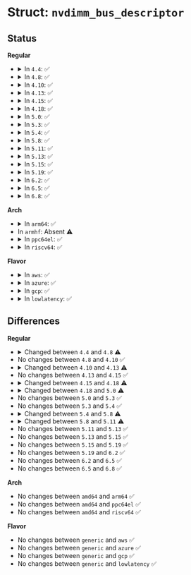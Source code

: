 # Struct: <code>nvdimm_bus_descriptor</code>

## Status
<b>Regular</b>
<ul>
<li>
<details>
<summary>In <code>4.4</code>: ✅</summary>

```c
struct nvdimm_bus_descriptor {
    const struct attribute_group **attr_groups;
    long unsigned int dsm_mask;
    char *provider_name;
    ndctl_fn ndctl;
};
```
</details>
</li>
<li>
<details>
<summary>In <code>4.8</code>: ✅</summary>

```c
struct nvdimm_bus_descriptor {
    const struct attribute_group **attr_groups;
    long unsigned int cmd_mask;
    struct module *module;
    char *provider_name;
    ndctl_fn ndctl;
    int (*flush_probe)(struct nvdimm_bus_descriptor *);
    int (*clear_to_send)(struct nvdimm_bus_descriptor *, struct nvdimm *, unsigned int);
};
```
</details>
</li>
<li>
<details>
<summary>In <code>4.10</code>: ✅</summary>

```c
struct nvdimm_bus_descriptor {
    const struct attribute_group **attr_groups;
    long unsigned int cmd_mask;
    struct module *module;
    char *provider_name;
    ndctl_fn ndctl;
    int (*flush_probe)(struct nvdimm_bus_descriptor *);
    int (*clear_to_send)(struct nvdimm_bus_descriptor *, struct nvdimm *, unsigned int);
};
```
</details>
</li>
<li>
<details>
<summary>In <code>4.13</code>: ✅</summary>

```c
struct nvdimm_bus_descriptor {
    const struct attribute_group **attr_groups;
    long unsigned int bus_dsm_mask;
    long unsigned int cmd_mask;
    struct module *module;
    char *provider_name;
    ndctl_fn ndctl;
    int (*flush_probe)(struct nvdimm_bus_descriptor *);
    int (*clear_to_send)(struct nvdimm_bus_descriptor *, struct nvdimm *, unsigned int);
};
```
</details>
</li>
<li>
<details>
<summary>In <code>4.15</code>: ✅</summary>

```c
struct nvdimm_bus_descriptor {
    const struct attribute_group **attr_groups;
    long unsigned int bus_dsm_mask;
    long unsigned int cmd_mask;
    struct module *module;
    char *provider_name;
    ndctl_fn ndctl;
    int (*flush_probe)(struct nvdimm_bus_descriptor *);
    int (*clear_to_send)(struct nvdimm_bus_descriptor *, struct nvdimm *, unsigned int);
};
```
</details>
</li>
<li>
<details>
<summary>In <code>4.18</code>: ✅</summary>

```c
struct nvdimm_bus_descriptor {
    const struct attribute_group **attr_groups;
    long unsigned int bus_dsm_mask;
    long unsigned int cmd_mask;
    struct module *module;
    char *provider_name;
    struct device_node *of_node;
    ndctl_fn ndctl;
    int (*flush_probe)(struct nvdimm_bus_descriptor *);
    int (*clear_to_send)(struct nvdimm_bus_descriptor *, struct nvdimm *, unsigned int);
};
```
</details>
</li>
<li>
<details>
<summary>In <code>5.0</code>: ✅</summary>

```c
struct nvdimm_bus_descriptor {
    const struct attribute_group **attr_groups;
    long unsigned int bus_dsm_mask;
    long unsigned int cmd_mask;
    struct module *module;
    char *provider_name;
    struct device_node *of_node;
    ndctl_fn ndctl;
    int (*flush_probe)(struct nvdimm_bus_descriptor *);
    int (*clear_to_send)(struct nvdimm_bus_descriptor *, struct nvdimm *, unsigned int, void *);
};
```
</details>
</li>
<li>
<details>
<summary>In <code>5.3</code>: ✅</summary>

```c
struct nvdimm_bus_descriptor {
    const struct attribute_group **attr_groups;
    long unsigned int bus_dsm_mask;
    long unsigned int cmd_mask;
    struct module *module;
    char *provider_name;
    struct device_node *of_node;
    ndctl_fn ndctl;
    int (*flush_probe)(struct nvdimm_bus_descriptor *);
    int (*clear_to_send)(struct nvdimm_bus_descriptor *, struct nvdimm *, unsigned int, void *);
};
```
</details>
</li>
<li>
<details>
<summary>In <code>5.4</code>: ✅</summary>

```c
struct nvdimm_bus_descriptor {
    const struct attribute_group **attr_groups;
    long unsigned int bus_dsm_mask;
    long unsigned int cmd_mask;
    struct module *module;
    char *provider_name;
    struct device_node *of_node;
    ndctl_fn ndctl;
    int (*flush_probe)(struct nvdimm_bus_descriptor *);
    int (*clear_to_send)(struct nvdimm_bus_descriptor *, struct nvdimm *, unsigned int, void *);
};
```
</details>
</li>
<li>
<details>
<summary>In <code>5.8</code>: ✅</summary>

```c
struct nvdimm_bus_descriptor {
    const struct attribute_group **attr_groups;
    long unsigned int bus_dsm_mask;
    long unsigned int cmd_mask;
    long unsigned int dimm_family_mask;
    long unsigned int bus_family_mask;
    struct module *module;
    char *provider_name;
    struct device_node *of_node;
    ndctl_fn ndctl;
    int (*flush_probe)(struct nvdimm_bus_descriptor *);
    int (*clear_to_send)(struct nvdimm_bus_descriptor *, struct nvdimm *, unsigned int, void *);
};
```
</details>
</li>
<li>
<details>
<summary>In <code>5.11</code>: ✅</summary>

```c
struct nvdimm_bus_descriptor {
    const struct attribute_group **attr_groups;
    long unsigned int cmd_mask;
    long unsigned int dimm_family_mask;
    long unsigned int bus_family_mask;
    struct module *module;
    char *provider_name;
    struct device_node *of_node;
    ndctl_fn ndctl;
    int (*flush_probe)(struct nvdimm_bus_descriptor *);
    int (*clear_to_send)(struct nvdimm_bus_descriptor *, struct nvdimm *, unsigned int, void *);
    const struct nvdimm_bus_fw_ops *fw_ops;
};
```
</details>
</li>
<li>
<details>
<summary>In <code>5.13</code>: ✅</summary>

```c
struct nvdimm_bus_descriptor {
    const struct attribute_group **attr_groups;
    long unsigned int cmd_mask;
    long unsigned int dimm_family_mask;
    long unsigned int bus_family_mask;
    struct module *module;
    char *provider_name;
    struct device_node *of_node;
    ndctl_fn ndctl;
    int (*flush_probe)(struct nvdimm_bus_descriptor *);
    int (*clear_to_send)(struct nvdimm_bus_descriptor *, struct nvdimm *, unsigned int, void *);
    const struct nvdimm_bus_fw_ops *fw_ops;
};
```
</details>
</li>
<li>
<details>
<summary>In <code>5.15</code>: ✅</summary>

```c
struct nvdimm_bus_descriptor {
    const struct attribute_group **attr_groups;
    long unsigned int cmd_mask;
    long unsigned int dimm_family_mask;
    long unsigned int bus_family_mask;
    struct module *module;
    char *provider_name;
    struct device_node *of_node;
    ndctl_fn ndctl;
    int (*flush_probe)(struct nvdimm_bus_descriptor *);
    int (*clear_to_send)(struct nvdimm_bus_descriptor *, struct nvdimm *, unsigned int, void *);
    const struct nvdimm_bus_fw_ops *fw_ops;
};
```
</details>
</li>
<li>
<details>
<summary>In <code>5.19</code>: ✅</summary>

```c
struct nvdimm_bus_descriptor {
    const struct attribute_group **attr_groups;
    long unsigned int cmd_mask;
    long unsigned int dimm_family_mask;
    long unsigned int bus_family_mask;
    struct module *module;
    char *provider_name;
    struct device_node *of_node;
    ndctl_fn ndctl;
    int (*flush_probe)(struct nvdimm_bus_descriptor *);
    int (*clear_to_send)(struct nvdimm_bus_descriptor *, struct nvdimm *, unsigned int, void *);
    const struct nvdimm_bus_fw_ops *fw_ops;
};
```
</details>
</li>
<li>
<details>
<summary>In <code>6.2</code>: ✅</summary>

```c
struct nvdimm_bus_descriptor {
    const struct attribute_group **attr_groups;
    long unsigned int cmd_mask;
    long unsigned int dimm_family_mask;
    long unsigned int bus_family_mask;
    struct module *module;
    char *provider_name;
    struct device_node *of_node;
    ndctl_fn ndctl;
    int (*flush_probe)(struct nvdimm_bus_descriptor *);
    int (*clear_to_send)(struct nvdimm_bus_descriptor *, struct nvdimm *, unsigned int, void *);
    const struct nvdimm_bus_fw_ops *fw_ops;
};
```
</details>
</li>
<li>
<details>
<summary>In <code>6.5</code>: ✅</summary>

```c
struct nvdimm_bus_descriptor {
    const struct attribute_group **attr_groups;
    long unsigned int cmd_mask;
    long unsigned int dimm_family_mask;
    long unsigned int bus_family_mask;
    struct module *module;
    char *provider_name;
    struct device_node *of_node;
    ndctl_fn ndctl;
    int (*flush_probe)(struct nvdimm_bus_descriptor *);
    int (*clear_to_send)(struct nvdimm_bus_descriptor *, struct nvdimm *, unsigned int, void *);
    const struct nvdimm_bus_fw_ops *fw_ops;
};
```
</details>
</li>
<li>
<details>
<summary>In <code>6.8</code>: ✅</summary>

```c
struct nvdimm_bus_descriptor {
    const struct attribute_group **attr_groups;
    long unsigned int cmd_mask;
    long unsigned int dimm_family_mask;
    long unsigned int bus_family_mask;
    struct module *module;
    char *provider_name;
    struct device_node *of_node;
    ndctl_fn ndctl;
    int (*flush_probe)(struct nvdimm_bus_descriptor *);
    int (*clear_to_send)(struct nvdimm_bus_descriptor *, struct nvdimm *, unsigned int, void *);
    const struct nvdimm_bus_fw_ops *fw_ops;
};
```
</details>
</li>
</ul>
<b>Arch</b>
<ul>
<li>
<details>
<summary>In <code>arm64</code>: ✅</summary>

```c
struct nvdimm_bus_descriptor {
    const struct attribute_group **attr_groups;
    long unsigned int bus_dsm_mask;
    long unsigned int cmd_mask;
    struct module *module;
    char *provider_name;
    struct device_node *of_node;
    ndctl_fn ndctl;
    int (*flush_probe)(struct nvdimm_bus_descriptor *);
    int (*clear_to_send)(struct nvdimm_bus_descriptor *, struct nvdimm *, unsigned int, void *);
};
```
</details>
</li>
<li>
In <code>armhf</code>: Absent ⚠️
</li>
<li>
<details>
<summary>In <code>ppc64el</code>: ✅</summary>

```c
struct nvdimm_bus_descriptor {
    const struct attribute_group **attr_groups;
    long unsigned int bus_dsm_mask;
    long unsigned int cmd_mask;
    struct module *module;
    char *provider_name;
    struct device_node *of_node;
    ndctl_fn ndctl;
    int (*flush_probe)(struct nvdimm_bus_descriptor *);
    int (*clear_to_send)(struct nvdimm_bus_descriptor *, struct nvdimm *, unsigned int, void *);
};
```
</details>
</li>
<li>
<details>
<summary>In <code>riscv64</code>: ✅</summary>

```c
struct nvdimm_bus_descriptor {
    const struct attribute_group **attr_groups;
    long unsigned int bus_dsm_mask;
    long unsigned int cmd_mask;
    struct module *module;
    char *provider_name;
    struct device_node *of_node;
    ndctl_fn ndctl;
    int (*flush_probe)(struct nvdimm_bus_descriptor *);
    int (*clear_to_send)(struct nvdimm_bus_descriptor *, struct nvdimm *, unsigned int, void *);
};
```
</details>
</li>
</ul>
<b>Flavor</b>
<ul>
<li>
<details>
<summary>In <code>aws</code>: ✅</summary>

```c
struct nvdimm_bus_descriptor {
    const struct attribute_group **attr_groups;
    long unsigned int bus_dsm_mask;
    long unsigned int cmd_mask;
    struct module *module;
    char *provider_name;
    struct device_node *of_node;
    ndctl_fn ndctl;
    int (*flush_probe)(struct nvdimm_bus_descriptor *);
    int (*clear_to_send)(struct nvdimm_bus_descriptor *, struct nvdimm *, unsigned int, void *);
};
```
</details>
</li>
<li>
<details>
<summary>In <code>azure</code>: ✅</summary>

```c
struct nvdimm_bus_descriptor {
    const struct attribute_group **attr_groups;
    long unsigned int bus_dsm_mask;
    long unsigned int cmd_mask;
    struct module *module;
    char *provider_name;
    struct device_node *of_node;
    ndctl_fn ndctl;
    int (*flush_probe)(struct nvdimm_bus_descriptor *);
    int (*clear_to_send)(struct nvdimm_bus_descriptor *, struct nvdimm *, unsigned int, void *);
};
```
</details>
</li>
<li>
<details>
<summary>In <code>gcp</code>: ✅</summary>

```c
struct nvdimm_bus_descriptor {
    const struct attribute_group **attr_groups;
    long unsigned int bus_dsm_mask;
    long unsigned int cmd_mask;
    struct module *module;
    char *provider_name;
    struct device_node *of_node;
    ndctl_fn ndctl;
    int (*flush_probe)(struct nvdimm_bus_descriptor *);
    int (*clear_to_send)(struct nvdimm_bus_descriptor *, struct nvdimm *, unsigned int, void *);
};
```
</details>
</li>
<li>
<details>
<summary>In <code>lowlatency</code>: ✅</summary>

```c
struct nvdimm_bus_descriptor {
    const struct attribute_group **attr_groups;
    long unsigned int bus_dsm_mask;
    long unsigned int cmd_mask;
    struct module *module;
    char *provider_name;
    struct device_node *of_node;
    ndctl_fn ndctl;
    int (*flush_probe)(struct nvdimm_bus_descriptor *);
    int (*clear_to_send)(struct nvdimm_bus_descriptor *, struct nvdimm *, unsigned int, void *);
};
```
</details>
</li>
</ul>

## Differences
<b>Regular</b>
<ul>
<li>
<details>
<summary>Changed between <code>4.4</code> and <code>4.8</code> ⚠️</summary>
<ul>
<li>
<b>Field added. </b>
<code>long unsigned int cmd_mask</code>
</li>
<li>
<b>Field added. </b>
<code>struct module *module</code>
</li>
<li>
<b>Field added. </b>
<code>int (*flush_probe)(struct nvdimm_bus_descriptor *)</code>
</li>
<li>
<b>Field added. </b>
<code>int (*clear_to_send)(struct nvdimm_bus_descriptor *, struct nvdimm *, unsigned int)</code>
</li>
<li>
<b>Field removed. </b>
<code>long unsigned int dsm_mask</code>
</li>
</ul>
</details>
</li>
<li>
No changes between <code>4.8</code> and <code>4.10</code> ✅
</li>
<li>
<details>
<summary>Changed between <code>4.10</code> and <code>4.13</code> ⚠️</summary>
<ul>
<li>
<b>Field added. </b>
<code>long unsigned int bus_dsm_mask</code>
</li>
</ul>
</details>
</li>
<li>
No changes between <code>4.13</code> and <code>4.15</code> ✅
</li>
<li>
<details>
<summary>Changed between <code>4.15</code> and <code>4.18</code> ⚠️</summary>
<ul>
<li>
<b>Field added. </b>
<code>struct device_node *of_node</code>
</li>
</ul>
</details>
</li>
<li>
<details>
<summary>Changed between <code>4.18</code> and <code>5.0</code> ⚠️</summary>
<ul>
<li>
<b>Field type changed. </b>
<code>int (*clear_to_send)(struct nvdimm_bus_descriptor *, struct nvdimm *, unsigned int)</code> ➡️ <code>int (*clear_to_send)(struct nvdimm_bus_descriptor *, struct nvdimm *, unsigned int, void *)</code>
</li>
</ul>
</details>
</li>
<li>
No changes between <code>5.0</code> and <code>5.3</code> ✅
</li>
<li>
No changes between <code>5.3</code> and <code>5.4</code> ✅
</li>
<li>
<details>
<summary>Changed between <code>5.4</code> and <code>5.8</code> ⚠️</summary>
<ul>
<li>
<b>Field added. </b>
<code>long unsigned int dimm_family_mask</code>
</li>
<li>
<b>Field added. </b>
<code>long unsigned int bus_family_mask</code>
</li>
</ul>
</details>
</li>
<li>
<details>
<summary>Changed between <code>5.8</code> and <code>5.11</code> ⚠️</summary>
<ul>
<li>
<b>Field added. </b>
<code>const struct nvdimm_bus_fw_ops *fw_ops</code>
</li>
<li>
<b>Field removed. </b>
<code>long unsigned int bus_dsm_mask</code>
</li>
</ul>
</details>
</li>
<li>
No changes between <code>5.11</code> and <code>5.13</code> ✅
</li>
<li>
No changes between <code>5.13</code> and <code>5.15</code> ✅
</li>
<li>
No changes between <code>5.15</code> and <code>5.19</code> ✅
</li>
<li>
No changes between <code>5.19</code> and <code>6.2</code> ✅
</li>
<li>
No changes between <code>6.2</code> and <code>6.5</code> ✅
</li>
<li>
No changes between <code>6.5</code> and <code>6.8</code> ✅
</li>
</ul>
<b>Arch</b>
<ul>
<li>
No changes between <code>amd64</code> and <code>arm64</code> ✅
</li>
<li>
No changes between <code>amd64</code> and <code>ppc64el</code> ✅
</li>
<li>
No changes between <code>amd64</code> and <code>riscv64</code> ✅
</li>
</ul>
<b>Flavor</b>
<ul>
<li>
No changes between <code>generic</code> and <code>aws</code> ✅
</li>
<li>
No changes between <code>generic</code> and <code>azure</code> ✅
</li>
<li>
No changes between <code>generic</code> and <code>gcp</code> ✅
</li>
<li>
No changes between <code>generic</code> and <code>lowlatency</code> ✅
</li>
</ul>
